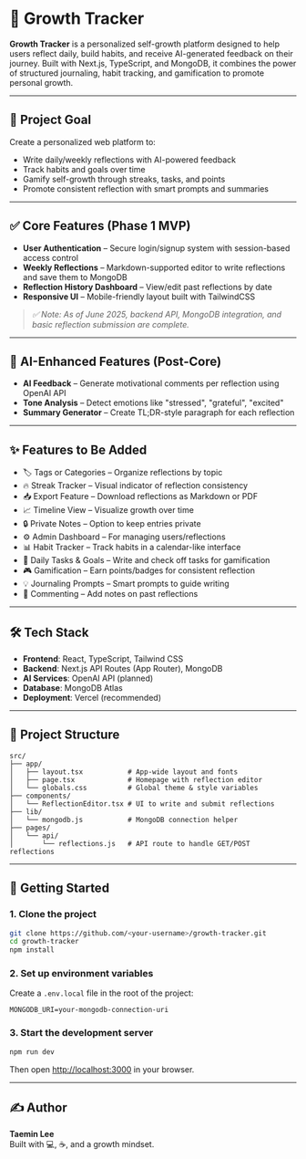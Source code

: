 # 🌱 Growth Tracker

**Growth Tracker** is a personalized self-growth platform designed to help users reflect daily, build habits, and receive AI-generated feedback on their journey. Built with Next.js, TypeScript, and MongoDB, it combines the power of structured journaling, habit tracking, and gamification to promote personal growth.

---

## 🎯 Project Goal

Create a personalized web platform to:
- Write daily/weekly reflections with AI-powered feedback
- Track habits and goals over time
- Gamify self-growth through streaks, tasks, and points
- Promote consistent reflection with smart prompts and summaries

---

## ✅ Core Features (Phase 1 MVP)

- **User Authentication** – Secure login/signup system with session-based access control
- **Weekly Reflections** – Markdown-supported editor to write reflections and save them to MongoDB
- **Reflection History Dashboard** – View/edit past reflections by date
- **Responsive UI** – Mobile-friendly layout built with TailwindCSS

> _✅ Note: As of June 2025, backend API, MongoDB integration, and basic reflection submission are complete._

---

## 🧠 AI-Enhanced Features (Post-Core)

- **AI Feedback** – Generate motivational comments per reflection using OpenAI API
- **Tone Analysis** – Detect emotions like "stressed", "grateful", "excited"
- **Summary Generator** – Create TL;DR-style paragraph for each reflection

---

## ✨ Features to Be Added

- 🏷️ Tags or Categories – Organize reflections by topic
- 🔥 Streak Tracker – Visual indicator of reflection consistency
- 📥 Export Feature – Download reflections as Markdown or PDF
- 📈 Timeline View – Visualize growth over time
- 🔒 Private Notes – Option to keep entries private
- ⚙️ Admin Dashboard – For managing users/reflections
- 📊 Habit Tracker – Track habits in a calendar-like interface
- 📅 Daily Tasks & Goals – Write and check off tasks for gamification
- 🎮 Gamification – Earn points/badges for consistent reflection
- 💡 Journaling Prompts – Smart prompts to guide writing
- 💬 Commenting – Add notes on past reflections

---

## 🛠️ Tech Stack

- **Frontend**: React, TypeScript, Tailwind CSS
- **Backend**: Next.js API Routes (App Router), MongoDB
- **AI Services**: OpenAI API (planned)
- **Database**: MongoDB Atlas
- **Deployment**: Vercel (recommended)

---

## 📁 Project Structure

```
src/
├── app/
│   ├── layout.tsx           # App-wide layout and fonts
│   ├── page.tsx             # Homepage with reflection editor
│   └── globals.css          # Global theme & style variables
├── components/
│   └── ReflectionEditor.tsx # UI to write and submit reflections
├── lib/
│   └── mongodb.js           # MongoDB connection helper
├── pages/
│   └── api/
│       └── reflections.js   # API route to handle GET/POST reflections
```

---

## 🧪 Getting Started

### 1. Clone the project

```bash
git clone https://github.com/<your-username>/growth-tracker.git
cd growth-tracker
npm install
```

### 2. Set up environment variables

Create a `.env.local` file in the root of the project:

```env
MONGODB_URI=your-mongodb-connection-uri
```

### 3. Start the development server

```bash
npm run dev
```

Then open [http://localhost:3000](http://localhost:3000) in your browser.

---

## ✍️ Author

**Taemin Lee**  
Built with 💻, ☕, and a growth mindset.
